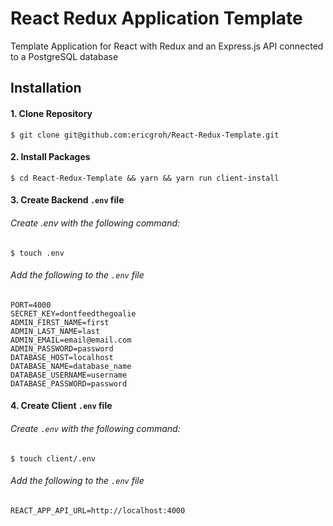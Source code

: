 # React Redux Application Template

Template Application for React with Redux and an Express.js API connected to a PostgreSQL database

## Installation
#### 1. Clone Repository
```console
$ git clone git@github.com:ericgroh/React-Redux-Template.git
```

#### 2.  Install Packages
```console
$ cd React-Redux-Template && yarn && yarn run client-install
```
#### 3. Create Backend `.env` file
###### Create .env with the following command:
```console
$ touch .env
```
###### Add the following to the `.env` file
```
PORT=4000
SECRET_KEY=dontfeedthegoalie
ADMIN_FIRST_NAME=first
ADMIN_LAST_NAME=last
ADMIN_EMAIL=email@email.com
ADMIN_PASSWORD=password
DATABASE_HOST=localhost
DATABASE_NAME=database_name
DATABASE_USERNAME=username
DATABASE_PASSWORD=password
```
#### 4. Create Client `.env` file
###### Create `.env` with the following command:
```console
$ touch client/.env
```
    	
###### Add the following to the `.env` file
```
REACT_APP_API_URL=http://localhost:4000
```
